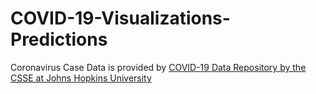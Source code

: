 # COVID-19-Visualizations-Predictions

Coronavirus Case Data is provided by <a href='https://github.com/CSSEGISandData/COVID-19'> COVID-19 Data Repository by the CSSE at Johns Hopkins University</a>
